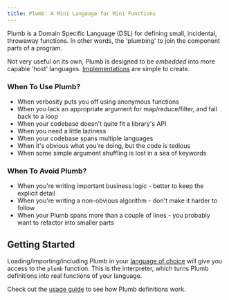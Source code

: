 ```yaml
---
title: Plumb: A Mini Language for Mini Functions
---
```

Plumb is a Domain Specific Language (DSL) for defining small, incidental, throwaway functions. In other words, the 'plumbing' to join the component parts of a program.

Not very useful on its own, Plumb is designed to be *embedded* into more capable 'host' languages. [Implementations](implementations.html) are simple to create.

### When To Use Plumb? ###

 - When verbosity puts you off using anonymous functions
 - When you lack an appropriate argument for map/reduce/filter, and fall back to a loop
 - When your codebase doesn't quite fit a library's API
 - When you need a little laziness
 - When your codebase spans multiple languages
 - When it's obvious what you're doing, but the code is tedious
 - When some simple argument shuffling is lost in a sea of keywords

### When To Avoid Plumb? ###

 - When you're writing important business logic - better to keep the explicit detail
 - When you're writing a non-obvious algorithm - don't make it harder to follow
 - When your Plumb spans more than a couple of lines - you probably want to refactor into smaller parts

## Getting Started ##

Loading/importing/including Plumb in your [language of choice](implementations.html) will give you access to the `plumb` function. This is the interpreter, which turns Plumb definitions into real functions of your language.

Check out the [usage guide](using.html) to see how Plumb definitions work.
